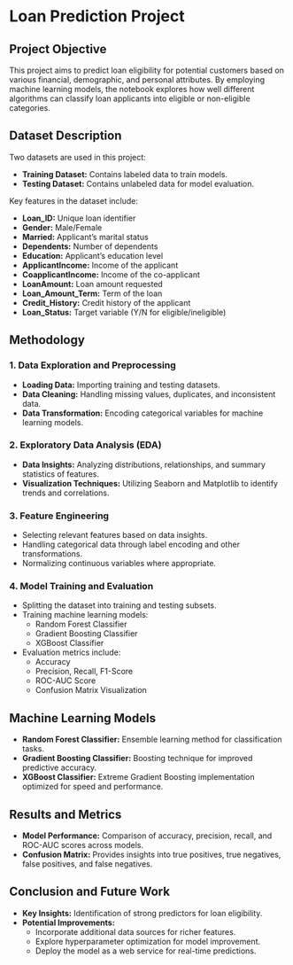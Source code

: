 # Loan Prediction Project

## Project Objective
This project aims to predict loan eligibility for potential customers based on various financial, demographic, and personal attributes. By employing machine learning models, the notebook explores how well different algorithms can classify loan applicants into eligible or non-eligible categories.

## Dataset Description
Two datasets are used in this project:
- **Training Dataset:** Contains labeled data to train models.
- **Testing Dataset:** Contains unlabeled data for model evaluation.

Key features in the dataset include:
- **Loan_ID:** Unique loan identifier
- **Gender:** Male/Female
- **Married:** Applicant’s marital status
- **Dependents:** Number of dependents
- **Education:** Applicant’s education level
- **ApplicantIncome:** Income of the applicant
- **CoapplicantIncome:** Income of the co-applicant
- **LoanAmount:** Loan amount requested
- **Loan_Amount_Term:** Term of the loan
- **Credit_History:** Credit history of the applicant
- **Loan_Status:** Target variable (Y/N for eligible/ineligible)

## Methodology
### 1. Data Exploration and Preprocessing
- **Loading Data:** Importing training and testing datasets.
- **Data Cleaning:** Handling missing values, duplicates, and inconsistent data.
- **Data Transformation:** Encoding categorical variables for machine learning models.

### 2. Exploratory Data Analysis (EDA)
- **Data Insights:** Analyzing distributions, relationships, and summary statistics of features.
- **Visualization Techniques:** Utilizing Seaborn and Matplotlib to identify trends and correlations.

### 3. Feature Engineering
- Selecting relevant features based on data insights.
- Handling categorical data through label encoding and other transformations.
- Normalizing continuous variables where appropriate.

### 4. Model Training and Evaluation
- Splitting the dataset into training and testing subsets.
- Training machine learning models:
  - Random Forest Classifier
  - Gradient Boosting Classifier
  - XGBoost Classifier
- Evaluation metrics include:
  - Accuracy
  - Precision, Recall, F1-Score
  - ROC-AUC Score
  - Confusion Matrix Visualization

## Machine Learning Models
- **Random Forest Classifier:** Ensemble learning method for classification tasks.
- **Gradient Boosting Classifier:** Boosting technique for improved predictive accuracy.
- **XGBoost Classifier:** Extreme Gradient Boosting implementation optimized for speed and performance.

## Results and Metrics
- **Model Performance:** Comparison of accuracy, precision, recall, and ROC-AUC scores across models.
- **Confusion Matrix:** Provides insights into true positives, true negatives, false positives, and false negatives.

## Conclusion and Future Work
- **Key Insights:** Identification of strong predictors for loan eligibility.
- **Potential Improvements:**
  - Incorporate additional data sources for richer features.
  - Explore hyperparameter optimization for model improvement.
  - Deploy the model as a web service for real-time predictions.